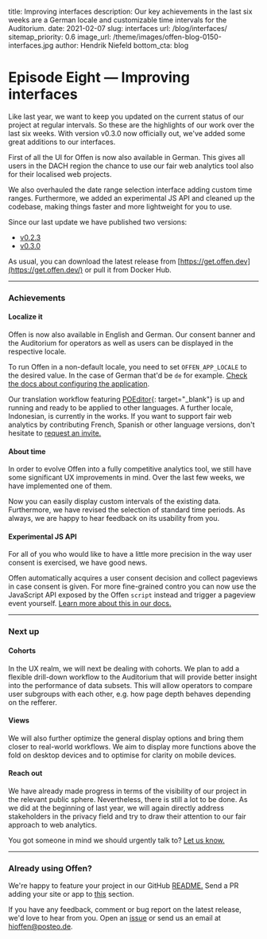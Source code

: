 title: Improving interfaces
description: Our key achievements in the last six weeks are a German locale and customizable time intervals for the Auditorium.
date: 2021-02-07
slug: interfaces
url: /blog/interfaces/
sitemap_priority: 0.6
image_url: /theme/images/offen-blog-0150-interfaces.jpg
author: Hendrik Niefeld
bottom_cta: blog

# Episode Eight — Improving interfaces

Like last year, we want to keep you updated on the current status of our project at regular intervals. So these are the highlights of our work over the last six weeks. With version v0.3.0 now officially out, we've added some great additions to our interfaces.

First of all the UI for Offen is now also available in German. This gives all users in the DACH region the chance to use our fair web analytics tool also for their localised web projects.

We also overhauled the date range selection interface adding custom time ranges. Furthermore, we added an experimental JS API and cleaned up the codebase, making things faster and more lightweight for you to use.

Since our last update we have published two versions:

- [v0.2.3](https://github.com/offen/offen/releases/tag/v0.2.3)
- [v0.3.0](https://github.com/offen/offen/releases/tag/v0.3.0)

As usual, you can download the latest release from [https://get.offen.dev](https://get.offen.dev/) or pull it from Docker Hub.

---

### Achievements

#### Localize it

Offen is now also available in English and German. Our consent banner and the Auditorium for operators as well as users can be displayed in the respective locale.

To run Offen in a non-default locale, you need to set `OFFEN_APP_LOCALE` to the desired value. In the case of German that'd be `de` for example. [Check the docs about configuring the application](https://docs.offen.dev/running-offen/configuring-the-application/#application).

Our translation workflow featuring [POEditor](https://poeditor.com){: target="_blank"} is up and running and ready to be applied to other languages. A further locale, Indonesian, is currently in the works. If you want to support fair web analytics by contributing French, Spanish or other language versions, don't hesitate to [request an invite.](mailto:hioffen@posteo.de)

#### About time

In order to evolve Offen into a fully competitive analytics tool, we still have some significant UX improvements in mind. Over the last few weeks, we have implemented one of them.

Now you can easily display custom intervals of the existing data. Furthermore, we have revised the selection of standard time periods. As always, we are happy to hear feedback on its usability from you.

#### Experimental JS API

For all of you who would like to have a little more precision in the way user consent is exercised, we have good news.

Offen automatically acquires a user consent decision and collect pageviews in case consent is given. For more fine-grained contro you can now use the JavaScript API exposed by the Offen `script` instead and trigger a pageview event yourself. [Learn more about this in our docs.](https://docs.offen.dev/running-offen/embedding-the-script/#triggering-pageviews-using-the-javascript-api)

---

### Next up

#### Cohorts

In the UX realm, we will next be dealing with cohorts. We plan to add a flexible drill-down workflow to the Auditorium that will provide better insight into the performance of data subsets. This will allow operators to compare user subgroups with each other, e.g. how page depth behaves depending on the refferer.

#### Views

We will also further optimize the general display options and bring them closer to real-world workflows. We aim to display more functions above the fold on desktop devices and to optimise for clarity on mobile devices.

#### Reach out

We have already made progress in terms of the visibility of our project in the relevant public sphere. Nevertheless, there is still a lot to be done. As we did at the beginning of last year, we will again directly address stakeholders in the privacy field and try to draw their attention to our fair approach to web analytics.

You got someone in mind we should urgently talk to? [Let us know.](mailto:hioffen@posteo.de)

---

### Already using Offen?

We're happy to feature your project in our GitHub [README.](https://github.com/offen/offen/blob/development/README.md) Send a PR adding your site or app to [this](https://github.com/offen/offen/blob/development/README.md#whos-using-offen) section.

If you have any feedback, comment or bug report on the latest release, we'd love to hear from you. Open an [issue](https://github.com/offen/offen/issues) or send us an email at [hioffen@posteo.de](mailto:hioffen@posteo.de).
